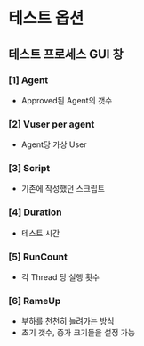 # 테스트 옵션

## 테스트 프로세스 GUI 창

### [1] Agent
- Approved된 Agent의 갯수

### [2] Vuser per agent
- Agent당 가상 User

### [3] Script
- 기존에 작성했던 스크립트 

### [4] Duration
- 테스트 시간

### [5] RunCount
- 각 Thread 당 실행 횟수

### [6] RameUp
- 부하를 천천히 늘려가는 방식
- 초기 갯수, 증가 크기들을 설정 가능